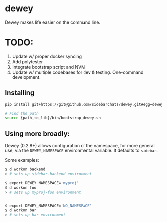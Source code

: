 dewey
=====
Dewey makes life easier on the command line.


# TODO:
1. Update w/ proper docker syncing 
1. Add polytester
1. Integrate bootstrap script and NVM
1. Update w/ multiple codebases for dev & testing. One-command development.


## Installing

```bash
pip install git+https://git@github.com/sidebarchats/dewey.git#egg=dewey

# Find the path
source {path_to_lib}/bin/bootstrap_dewey.sh
```

## Using more broadly:

Dewey (0.2.8+) allows configuration of the namespace, for more general use, via the `DEWEY_NAMESPACE` environmental variable.  It defaults to `sidebar`.

Some examples:

```bash
$ d workon backend
> # sets up sidebar-backend environment

$ export DEWEY_NAMESPACE='myproj'
$ d workon foo
> # sets up myproj-foo environment


$ export DEWEY_NAMESPACE='NO_NAMESPACE'
$ d workon bar
> # sets up bar environment
```
